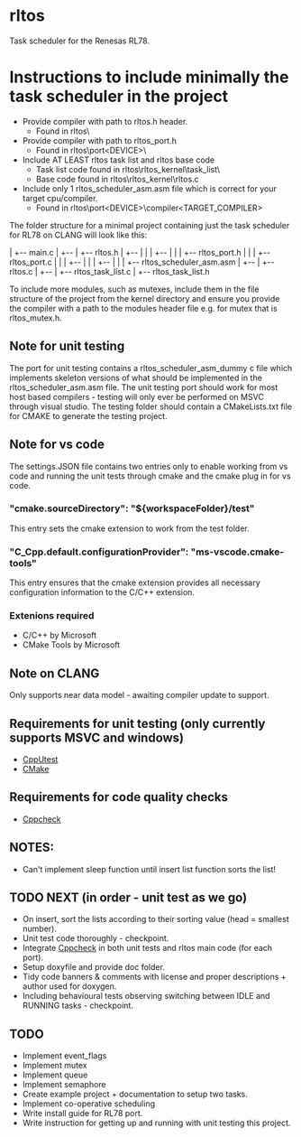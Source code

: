 # rltos
Task scheduler for the Renesas RL78.

# Instructions to include minimally the task scheduler in the project
- Provide compiler with path to rltos.h header.
	- Found in rltos\
- Provide compiler with path to rltos_port.h
	- Found in rltos\port\<DEVICE>\
- Include AT LEAST rltos task list and rltos base code
	- Task list code found in rltos\rltos_kernel\task_list\
	- Base code found in rltos\rltos_kernel\rltos.c
- Include only 1 rltos_scheduler_asm.asm file which is correct for your target cpu/compiler.
	- Found in rltos\port\<DEVICE>\compiler\<TARGET_COMPILER>

The folder structure for a minimal project containing just the task scheduler for RL78 on CLANG will look like this:

<Project>
 |
 +-- main.c
 |    
 +-- <rltos>
	|
	+-- rltos.h
	|
	+-- <port>
	|	|
	|	+-- <RL78>
	|		|
	|		+-- rltos_port.h
	|		|
	|		+-- rltos_port.c
	|		|
	|		+-- <compiler>
	|			|
	|			+-- <CLANG>
	|				|
	|				+-- rltos_scheduler_asm.asm
	|
	+-- <rltos_kernel>
		|
		+-- rltos.c
		|
		+-- <task_list>
			|
			+-- rltos_task_list.c
			|
			+-- rltos_task_list.h

To include more modules, such as mutexes, include them in the file structure of the project from the kernel directory and ensure you provide the compiler with a path to the modules header file e.g. for mutex that is rltos_mutex.h.

## Note for unit testing
The port for unit testing contains a rltos_scheduler_asm_dummy c file which implements skeleton versions of what should be implemented in the rltos_scheduler_asm.asm file.
The unit testing port should work for most host based compilers - testing will only ever be performed on MSVC through visual studio.
The testing folder should contain a CMakeLists.txt file for CMAKE to generate the testing project.

## Note for vs code
The settings.JSON file contains two entries only to enable working from vs code and running the unit tests through cmake and the cmake plug in for vs code.
### "cmake.sourceDirectory": "${workspaceFolder}/test"
This entry sets the cmake extension to work from the test folder.
### "C_Cpp.default.configurationProvider": "ms-vscode.cmake-tools"
This entry ensures that the cmake extension provides all necessary configuration information to the C/C++ extension.
### Extenions required
- C/C++ by Microsoft
- CMake Tools by Microsoft

## Note on CLANG
Only supports near data model - awaiting compiler update to support.

## Requirements for unit testing (only currently supports MSVC and windows)
- [CppUtest](https://cpputest.github.io/)
- [CMake](https://cmake.org/)

## Requirements for code quality checks
- [Cppcheck](https://cppcheck.sourceforge.io/)

## NOTES:
- Can't implement sleep function until insert list function sorts the list!

## TODO NEXT (in order - unit test as we go)
- On insert, sort the lists according to their sorting value (head = smallest number).
- Unit test code thoroughly - checkpoint.
- Integrate [Cppcheck](https://cppcheck.sourceforge.io/) in both unit tests and rltos main code (for each port).
- Setup doxyfile and provide doc folder.
- Tidy code banners & comments with license and proper descriptions +  author used for doxygen.
- Including behavioural tests observing switching between IDLE and RUNNING tasks - checkpoint.

## TODO
- Implement event_flags
- Implement mutex
- Implement queue
- Implement semaphore
- Create example project + documentation to setup two tasks.
- Implement co-operative scheduling
- Write install guide for RL78 port.
- Write instruction for getting up and running with unit testing this project.
